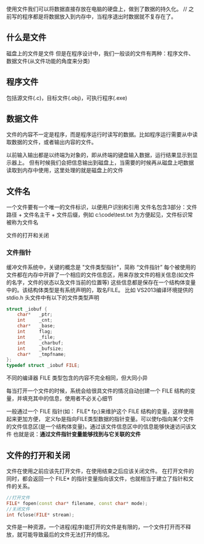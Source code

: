 使用文件我们可以将数据直接存放在电脑的硬盘上，做到了数据的持久化。
// 之前写的程序都是将数据放入到内存中，当程序退出时数据就不复存在了。

## 什么是文件
磁盘上的文件是文件
但是在程序设计中，我们一般谈的文件有两种：程序文件、数据文件(从文件功能的角度来分类)

## 程序文件
包括源文件(.c)，目标文件(.obj)，可执行程序(.exe)

## 数据文件
文件的内容不一定是程序，而是程序运行时读写的数据。比如程序运行需要从中读取数据的文件，或者输出内容的文件。

以前输入输出都是以终端为对象的，即从终端的键盘输入数据，运行结果显示到显示器上。
但有时候我们会把信息输出到磁盘上，当需要的时候再从磁盘上吧数据读取到内存中使用，这里处理的就是磁盘上的文件

## 文件名
一个文件要有一个唯一的文件标识，以便用户识别和引用
文件名包含3部分：文件路径 + 文件名主干 + 文件后缀，例如 c:\code\test.txt
为方便起见，文件标识常被称为文件名

文件的打开和关闭
### 文件指针
缓冲文件系统中，关键的概念是 "文件类型指针"，简称 “文件指针”
每个被使用的文件都在内存中开辟了一个相应的文件信息区，用来存放文件的相关信息(如文件的名字，文件的状态以及文件当前的位置等)
这些信息都是保存在一个结构体变量中的。该结构体类型是有系统声明的，取名FILE。
比如 VS2013编译环境提供的 stdio.h 头文件中有以下的文件类型声明
```c
struct _iobuf {
    char*   _ptr;
    int     _cnt;
    char*   _base;
    int     flag;
    int     _file;
    int     _charbuf;
    int     _bufsize;
    char*   _tmpfname;
};
typedef struct _iobuf FILE;
```
不同的编译器 FILE 类型包含的内容不完全相同，但大同小异

每当打开一个文件的时候，系统会给很具文件的情况自动创建一个 FILE 结构的变量，并填充其中的信息，使用者不必关心细节

一般通过一个 FILE 指针(如： FILE* fp;)来维护这个 FILE 结构的变量，这样使用起来更加方便，
定义fp是指向FILE类型数据的指针变量。可以使fp指向某个文件的文件信息区(是一个结构体变量)。通过该文件信息区中的信息能够快速访问该文件
也就是说：**通过文件指针变量能够找到与它关联的文件**



## 文件的打开和关闭
文件在使用之前应该先打开文件，在使用结束之后应该关闭文件。
在打开文件的同时，都会返回一个 FILE* 的指针变量指向该文件，也就相当于建立了指针和文件的关系。

```c++
//打开文件
FILE* fopen(const char* filename, const char* mode);
//关闭文件
int fclose(FILE* stream);
```

文件是一种资源，一个进程(程序)能打开的文件是有限的，一个文件打开而不释放，就可能导致最后的文件无法打开的情况。
